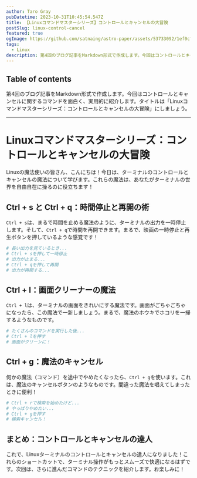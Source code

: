 ```yaml
---
author: Taro Gray
pubDatetime: 2023-10-31T10:45:54.547Z
title: 【Linuxコマンドマスターシリーズ】コントロールとキャンセルの大冒険
postSlug: linux-control-cancel
featured: true
ogImage: https://github.com/satnaing/astro-paper/assets/53733092/1ef0cf03-8137-4d67-ac81-84a032119e3a
tags:
  - Linux
description: 第4回のブログ記事をMarkdown形式で作成します。今回はコントロールとキャンセルに関するコマンドを面白く、実用的に紹介します。タイトルは「Linuxコマンドマスターシリーズ：コントロールとキャンセルの大冒険」にしましょう。
---
```


## Table of contents

第4回のブログ記事をMarkdown形式で作成します。今回はコントロールとキャンセルに関するコマンドを面白く、実用的に紹介します。タイトルは「Linuxコマンドマスターシリーズ：コントロールとキャンセルの大冒険」にしましょう。

---

# Linuxコマンドマスターシリーズ：コントロールとキャンセルの大冒険

Linuxの魔法使いの皆さん、こんにちは！今日は、ターミナルのコントロールとキャンセルの魔法について学びます。これらの魔法は、あなたがターミナルの世界を自由自在に操るのに役立ちます！

## Ctrl + s と Ctrl + q：時間停止と再開の術

`Ctrl + s`は、まるで時間を止める魔法のように、ターミナルの出力を一時停止します。そして、`Ctrl + q`で時間を再開できます。まるで、映画の一時停止と再生ボタンを押しているような感覚です！

```bash
# 長い出力を見ているとき...
# Ctrl + sを押して一時停止
# 出力が止まる...
# Ctrl + qを押して再開
# 出力が再開する...
```

## Ctrl + l：画面クリーナーの魔法

`Ctrl + l`は、ターミナルの画面をきれいにする魔法です。画面がごちゃごちゃになったら、この魔法で一新しましょう。まるで、魔法のホウキでホコリを一掃するようなものです。

```bash
# たくさんのコマンドを実行した後...
# Ctrl + lを押す
# 画面がクリーンに！
```

## Ctrl + g：魔法のキャンセル

何かの魔法（コマンド）を途中でやめたくなったら、`Ctrl + g`を使います。これは、魔法のキャンセルボタンのようなものです。間違った魔法を唱えてしまったときに便利！

```bash
# Ctrl + rで検索を始めたけど...
# やっぱりやめたい...
# Ctrl + gを押す
# 検索キャンセル！
```

## まとめ：コントロールとキャンセルの達人

これで、Linuxターミナルのコントロールとキャンセルの達人になりました！これらのショートカットで、ターミナル操作がもっとスムーズで快適になるはずです。次回は、さらに進んだコマンドのテクニックを紹介します。お楽しみに！
